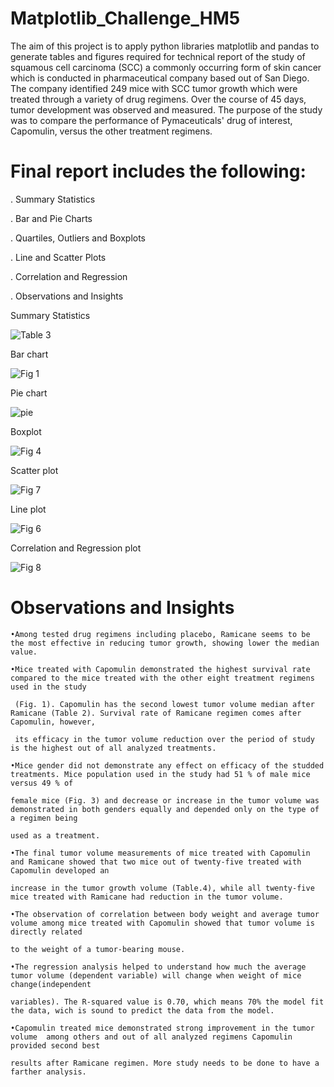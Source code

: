 # Matplotlib_Challenge_HM5

The aim of this project is to apply python libraries matplotlib and pandas to generate tables and figures required for technical report of the study of squamous cell carcinoma (SCC) a commonly occurring form of skin cancer which is conducted in pharmaceutical company based out of San Diego. The company identified 249 mice with SCC tumor growth which were treated through a variety of drug regimens. Over the course of 45 days, tumor development was observed and measured. The purpose of the study was to compare the performance of Pymaceuticals' drug of interest, Capomulin, versus the other treatment regimens. 

# Final report includes the following:

  . Summary Statistics
 
  . Bar and Pie Charts
 
  . Quartiles, Outliers and Boxplots
   
  . Line and Scatter Plots
 
  . Correlation and Regression
  
  . Observations and Insights
  
  
 Summary Statistics  
 
 ![Table 3](https://user-images.githubusercontent.com/84547558/150945601-072a9c5d-2f5e-4965-b327-c0c3d0b65449.png)


Bar chart

![Fig 1](https://user-images.githubusercontent.com/84547558/150945681-707c834f-8209-42ba-b715-a8a179349a92.png)


Pie chart

![pie](https://user-images.githubusercontent.com/84547558/150945919-4f38a238-eb6b-435f-bb2d-87920408b79f.png)


Boxplot

![Fig 4](https://user-images.githubusercontent.com/84547558/150946279-db77a13c-4ff1-49d3-a74a-f993b049cb94.png)


Scatter plot

![Fig 7](https://user-images.githubusercontent.com/84547558/150946408-ee4b1d9c-80eb-429e-aeda-67027ff98ca8.png)


Line plot

![Fig 6](https://user-images.githubusercontent.com/84547558/150946590-e3d8301e-25ec-44be-a783-28bb62cc38bf.png)


Correlation and Regression plot

![Fig 8](https://user-images.githubusercontent.com/84547558/150946791-ad13b46d-1e30-4d1d-b586-5d54bcc00d47.png)


# Observations and Insights

    •Among tested drug regimens including placebo, Ramicane seems to be the most effective in reducing tumor growth, showing lower the median value.
    
    •Mice treated with Capomulin demonstrated the highest survival rate compared to the mice treated with the other eight treatment regimens used in the study
     
     (Fig. 1). Capomulin has the second lowest tumor volume median after Ramicane (Table 2). Survival rate of Ramicane regimen comes after Capomulin, however,
     
     its efficacy in the tumor volume reduction over the period of study is the highest out of all analyzed treatments.

    •Mice gender did not demonstrate any effect on efficacy of the studded treatments. Mice population used in the study had 51 % of male mice versus 49 % of 
    
    female mice (Fig. 3) and decrease or increase in the tumor volume was demonstrated in both genders equally and depended only on the type of a regimen being 
    
    used as a treatment.

    •The final tumor volume measurements of mice treated with Capomulin and Ramicane showed that two mice out of twenty-five treated with Capomulin developed an
    
    increase in the tumor growth volume (Table.4), while all twenty-five mice treated with Ramicane had reduction in the tumor volume.

    •The observation of correlation between body weight and average tumor volume among mice treated with Capomulin showed that tumor volume is directly related 
    
    to the weight of a tumor-bearing mouse.

    •The regression analysis helped to understand how much the average tumor volume (dependent variable) will change when weight of mice change(independent 
    
    variables). The R-squared value is 0.70, which means 70% the model fit the data, wich is sound to predict the data from the model.

    •Capomulin treated mice demonstrated strong improvement in the tumor volume  among others and out of all analyzed regimens Capomulin provided second best 
    
    results after Ramicane regimen. More study needs to be done to have a farther analysis.
